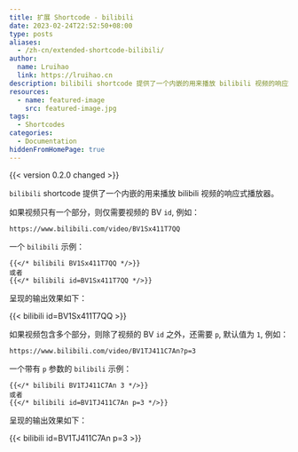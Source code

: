 ```yaml
---
title: 扩展 Shortcode - bilibili
date: 2023-02-24T22:52:50+08:00
type: posts
aliases:
  - /zh-cn/extended-shortcode-bilibili/
author:
  name: Lruihao
  link: https://lruihao.cn
description: bilibili shortcode 提供了一个内嵌的用来播放 bilibili 视频的响应式播放器。
resources:
  - name: featured-image
    src: featured-image.jpg
tags:
  - Shortcodes
categories:
  - Documentation
hiddenFromHomePage: true
---
```


{{< version 0.2.0 changed >}}

`bilibili` shortcode 提供了一个内嵌的用来播放 bilibili 视频的响应式播放器。

<!--more-->

如果视频只有一个部分，则仅需要视频的 BV `id`, 例如：

```code
https://www.bilibili.com/video/BV1Sx411T7QQ
```

一个 `bilibili` 示例：

```go-html-template
{{</* bilibili BV1Sx411T7QQ */>}}
或者
{{</* bilibili id=BV1Sx411T7QQ */>}}
```

呈现的输出效果如下：

{{< bilibili id=BV1Sx411T7QQ >}}

如果视频包含多个部分，则除了视频的 BV `id` 之外，还需要 `p`, 默认值为 `1`, 例如：

```code
https://www.bilibili.com/video/BV1TJ411C7An?p=3
```

一个带有 `p` 参数的 `bilibili` 示例：

```go-html-template
{{</* bilibili BV1TJ411C7An 3 */>}}
或者
{{</* bilibili id=BV1TJ411C7An p=3 */>}}
```

呈现的输出效果如下：

{{< bilibili id=BV1TJ411C7An p=3 >}}
